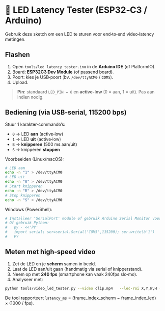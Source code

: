 # 🔦 LED Latency Tester (ESP32‑C3 / Arduino)

Gebruik deze sketch om een LED te sturen voor end‑to‑end video‑latency metingen.

## Flashen
1. Open `tools/led_latency_tester.ino` in de **Arduino IDE** (of PlatformIO).
2. Board: **ESP32C3 Dev Module** (of passend board).
3. Poort: kies je USB‑poort (bv. `/dev/ttyACM0` / `COM5`).
4. Upload.

> **Pin:** standaard `LED_PIN = 8` en **active‑low** (0 = aan, 1 = uit). Pas aan indien nodig.

## Bediening (via USB‑serial, 115200 bps)
Stuur 1 karakter‑commando’s:

- `0` → LED **aan** (active‑low)
- `1` → LED **uit** (active‑low)
- `B` → **knipperen** (500 ms aan/uit)
- `S` → knipperen **stoppen**

Voorbeelden (Linux/macOS):
```bash
# LED aan
echo -n "1" > /dev/ttyACM0
# LED uit
echo -n "0" > /dev/ttyACM0
# Start knipperen
echo -n "B" > /dev/ttyACM0
# Stop knipperen
echo -n "S" > /dev/ttyACM0
```

Windows (PowerShell):
```powershell
# Installeer 'SerialPort' module of gebruik Arduino Serial Monitor voor snelle tests.
# Of gebruik Python:
#   py - <<'PY'
#   import serial; ser=serial.Serial('COM5',115200); ser.write(b'1')
#   PY
```

## Meten met high‑speed video
1. Zet de LED en je **scherm** samen in beeld.
2. Laat de LED aan/uit gaan (handmatig via serial of knipperstand).
3. Neem op met **240 fps** (smartphone kan vaak 240fps slo‑mo).
4. Analyseer met:
```bash
python tools/video_led_tester.py --video clip.mp4   --led-roi X,Y,W,H --scr-roi X2,Y2,W2,H2 --threshold 200 --fps 240
```

De tool rapporteert `latency_ms` = (frame_index_scherm − frame_index_led) × (1000 / fps).
